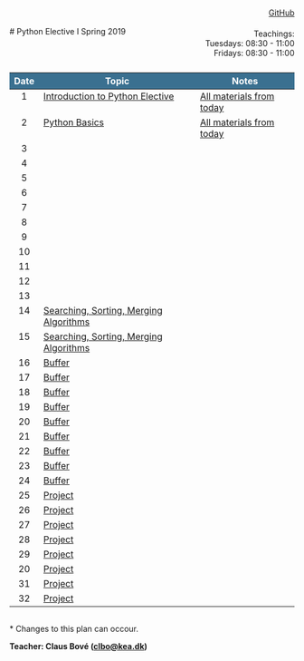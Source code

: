 <head>
  <style> 
    
    h1:first-of-type {display: none;}
    #github {text-align: right; margin:-50px 0 50px 0}
    #teachings {text-align: right; margin: -30px 0 10px 0}
    #tbl {display: inline-table}
    td {vertical-align: top;}
    thead th {background-color: #3a7090; color:#ffffff}
    td:nth-child(1) {text-align:center}
  </style>
</head>
# Python Elective I Spring 2019

<div id="github"><a href="https://github.com/python-elective-1-spring-2019/">GitHub</a>
</div>

<div id="teachings">
  Teachings: <br> Tuesdays: 08:30 - 11:00<br>Fridays: 08:30 - 11:00<br> 
</div>

<table id="tbl">
  <thead>
  <tr>
      <th>Date</th>
      <th>Topic</th>
      <th>Notes</th>
  </tr>
  </thead>
  <tbody>
  <tr>
      <td>1</td>
      <td>    
        <a href="https://github.com/python-elective-1-spring-2019/day1_intro">Introduction to Python Elective</a></td>
    <td><a href="https://github.com/python-elective-1-spring-2019?utf8=%E2%9C%93&q=day_1">All materials from today</a></td>
  </tr>
  
  <tr>  
      <td>2</td>
      <td>
        <a href="">Python Basics</a></td>
      <td><a href="https://github.com/python-elective-1-spring-2019?utf8=%E2%9C%93&q=day_2">All materials from today</a></td>
  </tr>
  
  <tr >
      <td>3</td>
      <td>
        <a href=""></a>
      </td>
      <td></td>
  </tr>
  
  <tr>    
      <td>4</td>
      <td>
         <a href=""></a>
      </td>
      <td></td>
  </tr>
  
  <tr>
      <td>5</td>
      <td>
        <a href=""></a>
      </td>
      <td></td>
  </tr>  
  
  <tr>    
      <td>6</td> 
      <td>
        <a href=""></a>
      </td>
      <td></td>
  </tr>

  <tr>     
      <td>7</td>
      <td>
        <a href=""></a>
      </td>
      <td></td>
  </tr>
  
  <tr>      
      <td>8</td>
      <td>
        <a href=""></a>
      </td>
      <td></td>
  </tr>

  <tr>
      <td>9</td>
      <td>
        <a href=""></a>
      </td>
      <td></td>
  </tr>
  
  <tr>   
      <td>10</td>
      <td>
        <a href=""></a>
      </td>
      <td></td>
  </tr>
  
  <tr>  
      <td>11</td>
      <td>
        <a href=""></a>
      </td>
      <td></td>
  </tr>
  <tr> 
      <td>12</td>
      <td>
        <a href=""></a>
      </td>
      <td></td>
  </tr>
  
  <tr>  
      <td>13</td>
      <td>
        <a href=""></a>
      </td>
      <td></td>
  </tr>
  
  <tr> 
      <td>14</td>
      <td>
        <a href="">Searching, Sorting, Merging Algorithms</a>
      </td>
      <td></td>
  </tr>

  <tr>  
      <td>15</td>
      <td>
        <a href="">Searching, Sorting, Merging Algorithms</a>
      </td>
      <td></td>
  </tr>
  
  <tr> 
      <td>16</td>
      <td><a href="">Buffer</a></td>
      <td></td>
  </tr>
  <tr>
      <td>17</td>
      <td><a href="">Buffer</a></td>
      <td></td>
  </tr>
  <tr>
      <td>18</td>
      <td><a href="">Buffer</a></td>
      <td></td>
  </tr>
  <tr> 
      <td>19</td>
      <td><a href="">Buffer</a></td>
      <td></td>
  </tr>
  <tr>
      <td>20</td>
      <td><a href="">Buffer</a></td>
      <td></td>
  </tr>
  <tr>
      <td>21</td>
      <td><a href="">Buffer</a></td>
      <td></td>
  </tr>
  <tr>
      <td>22</td>
      <td><a href="">Buffer</a></td>
      <td></td>
  </tr>
  <tr>
      <td>23</td>
      <td><a href="">Buffer</a></td>
      <td></td>
  </tr>
  <tr>
      <td>24</td>
      <td><a href="">Buffer</a></td>
      <td></td>
  </tr>
  <tr>
      <td>25</td>
      <td><a href="">Project</a></td>
      <td></td>
  </tr>
  <tr>
      <td>26</td>
      <td><a href="">Project</a></td>
      <td></td>
  </tr>
  <tr>
      <td>27</td>
      <td><a href="">Project</a></td>
      <td></td>
  </tr>
  <tr>
      <td>28</td>
      <td><a href="">Project</a></td>
      <td></td>
  </tr>
  <tr>    
      <td>29</td>
      <td><a href="">Project</a></td>
      <td></td>
  </tr>
  <tr>
      <td>20</td>
      <td><a href="">Project</a></td>
      <td></td>
  </tr>
  <tr>
      <td>31</td>
      <td><a href="">Project</a></td>
      <td></td>
  </tr>
  <tr>
      <td>32</td>
      <td><a href="">Project</a></td>
      <td></td>
  </tr>

  </tbody>
</table>
            
\* Changes to this plan can occour. <br>

__Teacher: Claus Bové (clbo@kea.dk)__

<script>
 var dates = [

        {week : 1, date : '19/2'}, 
        {week : 1, date : '22/2'}, 

        {week : 2, date : '26/2'}, 
        {week : 2, date : '1/3'}, 

        // go agile
        {week : 3, date : '5/3'}, 
        {week : 3, date : '8/3'},

        {week : 4, date : '12/3'}, 
        {week : 4, date : '15/3'},

        {week : 5, date : '19/3'}, 
        {week : 5, date : '22/3'}, 

        {week : 6, date : '26/3'}, 
        {week : 6, date : '29/3'}, 

        {week : 7, date : '2/4'}, 
        {week : 7, date : '5/4'},

        {week : 8, date : '9/4'},
        {week : 8, date : '12/4'},

        // week 9 Easter
        {week : 9, date : '23/4'},        
        {week : 9, date : '26/4'},

        {week : 10, date : '30/4'},
        {week : 10, date : '3/5'},

        {week : 11, date : '7/5'},
        {week : 11, date : '10/5'},

        {week : 12, date : '14/5'},
        {week : 12, date : '17/5'},

        {week : 13, date : '21/5'},
        {week : 13, date : '24/5'},

        {week : 14, date : '28/5'},
        {week : 14, date : '31/5'},

        {week : 15, date : '4/6'},
        {week : 15, date : '7/6'}

    ]; 
  
 var table = document.getElementById("tbl");  
 var rows = table.getElementsByTagName("tr");
 
 for(i = 1; i < rows.length; i++){

     if(rows[i].getAttribute("class") === 'holliday'){
        i++;   
     }

      var tds = rows[i].getElementsByTagName("td"); 
      tds[0].innerHTML= dates[i-1].date + ' - 2019'; 
      // tds[1].innerHTML= dates[i-1].date + ' - 2018';  
    } 
 
</script>
